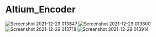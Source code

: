 # Altium_Encoder
![Screenshot 2021-12-29 013847](https://user-images.githubusercontent.com/50537503/147610913-7d318caa-38e2-4c12-b12b-41189d585b3e.png)
![Screenshot 2021-12-29 013800](https://user-images.githubusercontent.com/50537503/147610921-215900cd-3be6-4b29-9672-352cc6d3ae3c.png)
![Screenshot 2021-12-29 013718](https://user-images.githubusercontent.com/50537503/147610927-77696862-ebb1-486a-9a4d-c70303cdf3b2.png)
![Screenshot 2021-12-29 013914](https://user-images.githubusercontent.com/50537503/147610931-ed0fd511-45bd-42c1-8582-505945984fa1.png)

